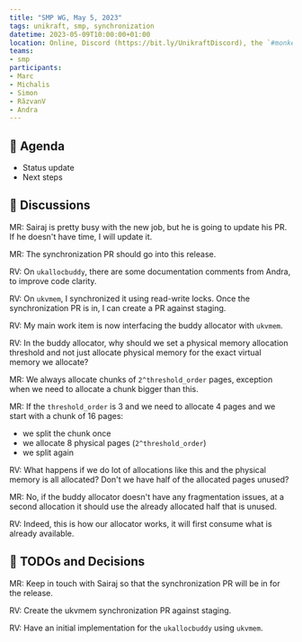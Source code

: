 ```yaml
---
title: "SMP WG, May 5, 2023"
tags: unikraft, smp, synchronization
datetime: 2023-05-09T10:00:00+01:00
location: Online, Discord (https://bit.ly/UnikraftDiscord), the `#monkey-business` voice channel
teams:
- smp
participants:
- Marc
- Michalis
- Simon
- RăzvanV
- Andra
---
```


## :dart: Agenda

- Status update
- Next steps

## :closed_book: Discussions

MR: Sairaj is pretty busy with the new job, but he is going to update his PR.
If he doesn't have time, I will update it.

MR: The synchronization PR should go into this release.

RV: On `ukallocbuddy`, there are some documentation comments from Andra, to improve code clarity.

RV: On `ukvmem`, I synchronized it using read-write locks.
Once the synchronization PR is in, I can create a PR against staging.

RV: My main work item is now interfacing the buddy allocator with `ukvmem`.

RV: In the buddy allocator, why should we set a physical memory allocation threshold and not just allocate physical memory for the exact virtual memory we allocate?

MR: We always allocate chunks of `2^threshold_order` pages, exception when we need to allocate a chunk bigger than this.

MR: If the `threshold_order` is 3 and we need to allocate 4 pages and we start with a chunk of 16 pages:
- we split the chunk once
- we allocate 8 physical pages (`2^threshold_order`)
- we split again

RV: What happens if we do lot of allocations like this and the physical memory is all allocated?
Don't we have half of the allocated pages unused?

MR: No, if the buddy allocator doesn't have any fragmentation issues, at a second allocation it should use the already allocated half that is unused.

RV: Indeed, this is how our allocator works, it will first consume what is already available.


## :wrench: TODOs and Decisions

MR: Keep in touch with Sairaj so that the synchronization PR will be in for the release.

RV: Create the ukvmem synchronization PR against staging.

RV: Have an initial implementation for the `ukallocbuddy` using `ukvmem`.
